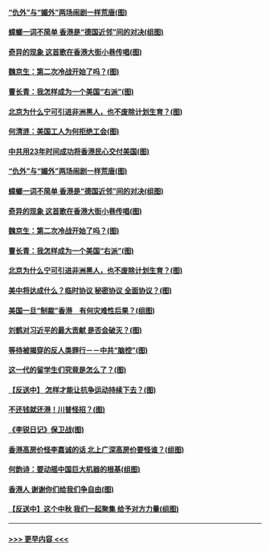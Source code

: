 #### [“仇外”与“媚外”两场闹剧一样荒唐(图)](../pages/p4/907689.md?t=09181033) 
#### [蟑螂一词不简单 香港是“德国近邻”间的对决(组图)](../pages/p4/907618.md?t=09181033) 
#### [奇异的现象 这首歌在香港大街小巷传唱(图)](../pages/p4/907583.md?t=09181033) 
#### [魏京生：第二次冷战开始了吗？(图)](../pages/p4/907581.md?t=09181033) 
#### [曹长青：我怎样成为一个美国“右派”(图)](../pages/p4/907580.md?t=09181033) 
#### [北京为什么宁可引进非洲黑人，也不废除计划生育？(图)](../pages/p4/907577.md?t=09181033) 
#### [何清涟：美国工人为何拒绝工会(图)](../pages/p4/907701.md?t=09181033) 
#### [中共用23年时间成功将香港民心交付美国(图)](../pages/p4/907698.md?t=09181033) 
#### [“仇外”与“媚外”两场闹剧一样荒唐(图)](../pages/p4/907689.md?t=09181033) 
#### [蟑螂一词不简单 香港是“德国近邻”间的对决(组图)](../pages/p4/907618.md?t=09181033) 
#### [奇异的现象 这首歌在香港大街小巷传唱(图)](../pages/p4/907583.md?t=09181033) 
#### [魏京生：第二次冷战开始了吗？(图)](../pages/p4/907581.md?t=09181033) 
#### [曹长青：我怎样成为一个美国“右派”(图)](../pages/p4/907580.md?t=09181033) 
#### [北京为什么宁可引进非洲黑人，也不废除计划生育？(图)](../pages/p4/907577.md?t=09181033) 
#### [美中将达成什么？临时协议 秘密协议 全面协议？(图)](../pages/p4/907576.md?t=09181033) 
#### [美国一旦“制裁”香港　有何灾难性后果？(组图)](../pages/p4/907575.md?t=09181033) 
#### [刘鹤对习近平的最大贡献 是否会破灭？(图)](../pages/p4/907509.md?t=09181033) 
#### [等待被揭穿的反人类罪行－－中共“脑控”(图)](../pages/p4/907167.md?t=09181033) 
#### [这一代的留学生们究竟是怎么了？(图)](../pages/p4/907473.md?t=09181033) 
#### [【反送中】 怎样才能让抗争运动持续下去？(图)](../pages/p4/907466.md?t=09181033) 
#### [不还钱就还港！川普怪招？(图)](../pages/p4/907474.md?t=09181033) 
#### [《李锐日记》保卫战(图)](../pages/p4/907465.md?t=09181033) 
#### [香港高房价怪李嘉诚的话 北上广深高房价要怪谁？(组图)](../pages/p4/907471.md?t=09181033) 
#### [何韵诗：要动摇中国巨大机器的根基(组图)](../pages/p4/907469.md?t=09181033) 
#### [香港人 谢谢你们给我们争自由(图)](../pages/p4/907402.md?t=09181033) 
#### [【反送中】这个中秋 我们一起聚集 给予对方力量(组图)](../pages/p4/907401.md?t=09181033) 

----
#### [ >>> 更早内容 <<< ](../indexes/p4-earlier.md)
